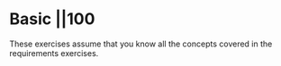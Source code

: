 # Basic ||100

These exercises assume that you know all the concepts covered in the requirements exercises. 
